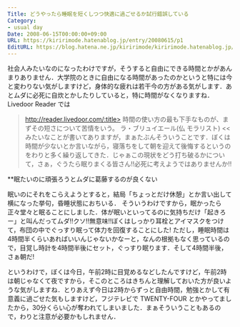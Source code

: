 ```yaml
---
Title: どうやったら睡眠を短くしつつ快適に過ごせるか試行錯誤している
Category:
- usual day
Date: 2008-06-15T00:00:00+09:00
URL: https://kiririmode.hatenablog.jp/entry/20080615/p1
EditURL: https://blog.hatena.ne.jp/kiririmode/kiririmode.hatenablog.jp/atom/entry/8454420450078214756
---
```



社会人みたいなのになったわけですが，そうすると自由にできる時間とかがあんまりありません．大学院のときに自由になる時間があったのかというと特には今と変わりない気がしますけど，身体的な疲れは若干今の方がある気がします．あとムダに必死に自炊とかしたりしていると，特に時間がなくなりますね．Livedoor Reader では
>http://reader.livedoor.com/:title>
時間の使い方の最も下手なものが、まずその短さについて苦情をいう。
ラ・ブリュイエール(仏 モラリスト)
<<
みたいなことが書いてありますが，まぁたぶんそういうことです．ぼくは時間が少ないとか言いながら，寝落ちをして朝を迎えて後悔するというのをわりと多く繰り返してきた．じゃぁこの現状をどう打ち破るかについて，さぁ，ぐうたら眠りまくる皆さん!!必死に考えようではありませんか!!

**眠たいのに頑張ろうとムダに葛藤するのが良くない

眠いのにそれをこらえようとすると，結局「ちょっとだけ休憩」とか言い出して横になった挙句，昏睡状態におちいる．
そういうわけですから，眠かったら正々堂々と眠ることにしました．体が眠いといってるのに気持ちだけ「起きろー」と叫んだってムダ!!クソ!!無意味!!ぼくはしっかり耳栓とアイマスクをつけて，布団の中でぐっすり眠って体力を回復することにした!
ただし，睡眠時間は4時間半くらいあればいいんじゃないかなーと，なんの根拠もなく思っているので，目覚し時計を4時間半後にセット，ぐっすり眠ります．そして4時間半後，さぁ朝だ!


というわけで，ぼくは今日，午前2時に目覚めるなどしたんですけど，午前2時は朝じゃなくて夜ですから，そこのところはきちんと理解しておいた方が良いような気がしますね．とりあえず今日は2時からずっと自由時間，勉強とかして有意義に過ごせた気もしますけど，フジテレビで TWENTY-FOUR とかやってましたから，30分くらい心が奪われてしまいました．まぁそういうこともあるので，わりと注意が必要かもしれません．
